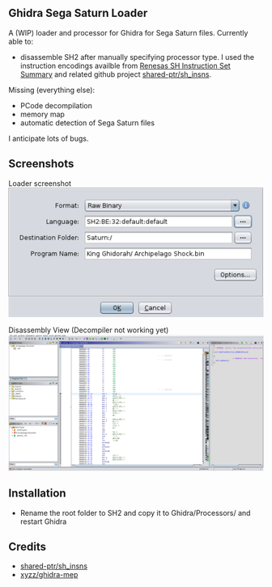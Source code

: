 ## Ghidra Sega Saturn Loader

A (WIP) loader and processor for Ghidra for Sega Saturn files. Currently able to:
- disassemble SH2 after manually specifying processor type. I used the instruction encodings availble from [Renesas SH Instruction Set Summary](http://shared-ptr.com/sh_insns.html) and related github project [shared-ptr/sh_insns](https://github.com/shared-ptr/sh_insns). 

Missing (everything else):
- PCode decompilation
- memory map
- automatic detection of Sega Saturn files

I anticipate lots of bugs. 

## Screenshots

Loader screenshot  
![Loader](screenshot_loader.png)

Disassembly View (Decompiler not working yet)  
![Disassembly View](screenshot_loaded.png)


## Installation
- Rename the root folder to SH2 and copy it to Ghidra/Processors/ and restart Ghidra

## Credits
- [shared-ptr/sh_insns](https://github.com/shared-ptr/sh_insns)
- [xyzz/ghidra-mep](https://github.com/xyzz/ghidra-mep)



